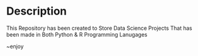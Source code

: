 # Description
This Repository has been created to
Store Data Science Projects That has been made in Both
Python & R Programming Lanugages


~enjoy
